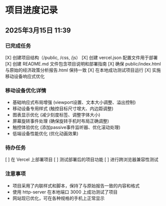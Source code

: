 # 项目进度记录

## 2025年3月15日 11:39

### 已完成任务
[X] 创建项目结构（/public, /css, /js）
[X] 创建 vercel.json 配置文件用于部署
[X] 创建 README.md 文件包含项目说明和部署指南
[X] 确保 public/index.html 与原始的经济政策分析报告.html 保持一致
[X] 在本地成功测试项目运行
[X] 实施移动设备响应式优化

### 移动设备优化详情
- 基础响应式布局增强 (viewport设置、文本大小调整、溢出控制)
- 移动设备专用样式 (触控目标尺寸增大、内边距调整)
- 图表显示优化 (减少刻度标签、调整字体大小)
- 屏幕旋转事件处理 (确保旋转手机时布局正确调整)
- 触控体验优化 (添加passive事件监听器、优化滚动处理)
- 低端设备性能优化 (优化动画效果)

### 待办任务
[ ] 在 Vercel 上部署项目
[ ] 测试部署后的项目功能
[ ] 进行跨浏览器兼容性测试

### 注意事项
- 项目采用了内联样式和脚本，保持了与原始报告一致的内容和格式
- 使用 http-server 在本地端口 3000 上成功测试了项目
- 网站现已优化，可在各种规格的手机上正常显示
